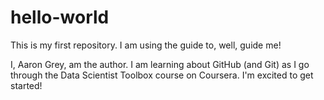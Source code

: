 # hello-world
This is my first repository. I am using the guide to, well, guide me!

I, Aaron Grey, am the author. I am learning about GitHub (and Git) as I go through the Data Scientist Toolbox course on Coursera. I'm excited to get started!
